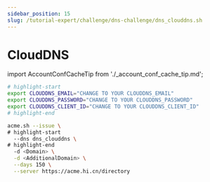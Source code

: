 ```yaml
---
sidebar_position: 15
slug: /tutorial-expert/challenge/dns-challenge/dns_clouddns.sh
---
```


# CloudDNS

import AccountConfCacheTip from './_account_conf_cache_tip.md';

<AccountConfCacheTip />

```bash
# highlight-start
export CLOUDDNS_EMAIL="CHANGE TO YOUR CLOUDDNS_EMAIL"
export CLOUDDNS_PASSWORD="CHANGE TO YOUR CLOUDDNS_PASSWORD"
export CLOUDDNS_CLIENT_ID="CHANGE TO YOUR CLOUDDNS_CLIENT_ID"
# highlight-end

acme.sh --issue \
# highlight-start
  --dns dns_clouddns \
# highlight-end
  -d <Domain> \
  -d <AdditionalDomain> \
  --days 150 \
  --server https://acme.hi.cn/directory
```